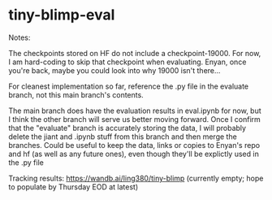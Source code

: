 # tiny-blimp-eval

Notes: 

The checkpoints stored on HF do not include a checkpoint-19000. For now, I am hard-coding to skip that checkpoint when evaluating. Enyan, once you're back, maybe you could look into why 19000 isn't there...

For cleanest implementation so far, reference the .py file in the evaluate branch, not this main branch's contents.

The main branch does have the evaluation results in eval.ipynb for now, but I think the other branch will serve us better moving forward. Once I confirm that the "evaluate" branch is accurately storing the data, I will probably delete the jiant and .ipynb stuff from this branch and then merge the branches. Could be useful to keep the data, links or copies to Enyan's repo and hf (as well as any future ones), even though they'll be explictly used in the .py file

Tracking results: https://wandb.ai/ling380/tiny-blimp (currently empty; hope to populate by Thursday EOD at latest)

